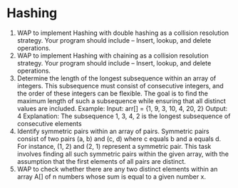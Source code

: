 # Hashing 

1. WAP to implement Hashing with double hashing as a collision resolution strategy. Your
program should include – Insert, lookup, and delete operations.
2. WAP to implement Hashing with chaining as a collision resolution strategy. Your program
should include – Insert, lookup, and delete operations.
3. Determine the length of the longest subsequence within an array of integers. This
subsequence must consist of consecutive integers, and the order of these integers can be
flexible. The goal is to find the maximum length of such a subsequence while ensuring that all
distinct values are included.
Example:
Input: arr[] = {1, 9, 3, 10, 4, 20, 2}
Output: 4
Explanation: The subsequence 1, 3, 4, 2 is the longest subsequence of consecutive elements
4. Identify symmetric pairs within an array of pairs. Symmetric pairs consist of two pairs (a, b)
and (c, d) where c equals b and a equals d. For instance, (1, 2) and (2, 1) represent a
symmetric pair. This task involves finding all such symmetric pairs within the given array, with
the assumption that the first elements of all pairs are distinct.
5. WAP to check whether there are any two distinct elements within an array A[] of n numbers
whose sum is equal to a given number x.
